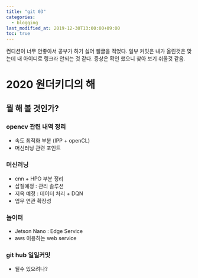 ```yaml
---
title: "git 03"
categories: 
  - blogging
last_modified_at: 2019-12-30T13:00:00+09:00
toc: true
---
```



컨디션이 너무 안좋아서 공부가 하기 싫어 뻘글을 적었다.
일부 커밋은 내가 올린것은 맞는데
내 아이디로 링크라 안되는 것 같다. 증상은 확인 했으니 찾아 보기 쉬울것 같음.

# 2020 원더키디의 해

## 뭘 해 볼 것인가?

### opencv 관련 내역 정리 
  - 속도 최적화 부분 (IPP + openCL)
  - 머신러닝 관련 포인트

### 머신러닝 
  - cnn + HPO 부분 정리
  - 삽질예정 : 관리 솔루션 
  - 지옥 예정 : 데이터 처리 + DQN 
  - 업무 연관 확장성

### 놀이터
  - Jetson Nano : Edge Service
  - aws 이용하는 web service   

### git hub 일일커밋
  - 될수 있으려나?